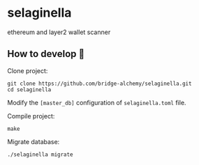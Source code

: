 # selaginella

ethereum and layer2 wallet scanner

## How to develop 🤪

Clone project:

```shell
git clone https://github.com/bridge-alchemy/selaginella.git
cd selaginella
```

Modify the `[master_db]` configuration of `selaginella.toml` file.

Compile project:

```shell
make
```

Migrate database:

```shell
./selaginella migrate
```
